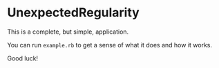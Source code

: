 # UnexpectedRegularity

This is a complete, but simple, application.

You can run `example.rb` to get a sense of what it does and how it works.

Good luck!
